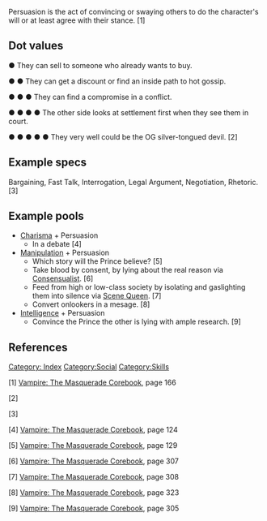 Persuasion is the act of convincing or swaying others to do the
character's will or at least agree with their stance. [1]

## Dot values

● They can sell to someone who already wants to buy.

● ● They can get a discount or find an inside path to hot gossip.

● ● ● They can find a compromise in a conflict.

● ● ● ● The other side looks at settlement first when they see them in
court.

● ● ● ● ● They very well could be the OG silver-tongued devil. [2]

## Example specs

Bargaining, Fast Talk, Interrogation, Legal Argument, Negotiation,
Rhetoric. [3]

## Example pools

- [Charisma](./charisma.md) +
  Persuasion
  - In a debate [4]
- [Manipulation](./manipulation.md) + Persuasion
  - Which story will the Prince believe? [5]
  - Take blood by consent, by lying about the real reason via
    <a href="Predator_types#Consensualist" class="wikilink"
    title="Consensualist">Consensualist</a>. [6]
  - Feed from high or low-class society by isolating and gaslighting
    them into silence via
    <a href="Predator_types#Scene_Queen" class="wikilink"
    title="Scene Queen">Scene Queen</a>. [7]
  - Convert onlookers in a mesage. [8]
- [Intelligence](./intelligence.md) + Persuasion
  - Convince the Prince the other is lying with ample research. [9]

## References

<a href="Category:_Index" class="wikilink"
title="Category: Index">Category: Index</a>
<a href="Category:Social" class="wikilink"
title="Category:Social">Category:Social</a>
<a href="Category:Skills" class="wikilink"
title="Category:Skills">Category:Skills</a>

[1] <a href="Vampire:_The_Masquerade_Corebook" class="wikilink"
title="Vampire: The Masquerade Corebook">Vampire: The Masquerade
Corebook</a>, page 166

[2]

[3]

[4] <a href="Vampire:_The_Masquerade_Corebook" class="wikilink"
title="Vampire: The Masquerade Corebook">Vampire: The Masquerade
Corebook</a>, page 124

[5] <a href="Vampire:_The_Masquerade_Corebook" class="wikilink"
title="Vampire: The Masquerade Corebook">Vampire: The Masquerade
Corebook</a>, page 129

[6] <a href="Vampire:_The_Masquerade_Corebook" class="wikilink"
title="Vampire: The Masquerade Corebook">Vampire: The Masquerade
Corebook</a>, page 307

[7] <a href="Vampire:_The_Masquerade_Corebook" class="wikilink"
title="Vampire: The Masquerade Corebook">Vampire: The Masquerade
Corebook</a>, page 308

[8] <a href="Vampire:_The_Masquerade_Corebook" class="wikilink"
title="Vampire: The Masquerade Corebook">Vampire: The Masquerade
Corebook</a>, page 323

[9] <a href="Vampire:_The_Masquerade_Corebook" class="wikilink"
title="Vampire: The Masquerade Corebook">Vampire: The Masquerade
Corebook</a>, page 305
